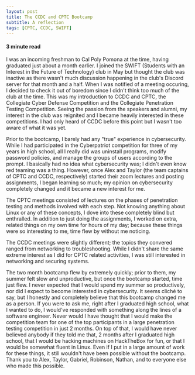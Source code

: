 ```yaml
---
layout: post
title: The CCDC and CPTC Bootcamp
subtitle: A reflection
tags: [CPTC, CCDC, SWIFT]
---
```

#### 3 minute read

I was an incoming freshman to Cal Poly Pomona at the time, having graduated just about a month earlier. I joined the SWIFT (Students with an Interest in the Future of Technology) club in May but thought the club was inactive as there wasn't much discussion happening in the club's Discord server for that month and a half. When I was notified of a meeting occuring, I decided to check it out of boredom since I didn't think too much of the club at the time. This was my introduction to CCDC and CPTC, the Collegiate Cyber Defense Competition and the Collegiate Penetration Testing Competition. Seeing the passion from the speakers and alumni, my interest in the club was reignited and I became heavily interested in these competitions. I had only heard of CCDC before this point but I wasn't too aware of what it was yet.


Prior to the bootcamp, I barely had any "true" experience in cybersecurity. While I had participated in the Cyberpatriot competition for three of my years in high school, all I really did was uninstall programs, modify password policies, and manage the groups of users according to the prompt. I basically had no idea what cybersecurity was; I didn't even know red teaming was a thing. However, once Alex and Taylor (the team captains of CPTC and CCDC, respectively) started their zoom lectures and posting assignments, I began learning so much; my opinion on cybersecurity completely changed and it became a new interest for me.

The CPTC meetings consisted of lectures on the phases of penetration testing and methods involved with each step. Not knowing anything about Linux or any of these concepts, I dove into these completely blind but enthralled. In addition to just doing the assignments, I worked on extra, related things on my own time for hours of my day; because these things were so interesting to me, time flew by without me noticing.

The CCDC meetings were slightly different; the topics they convered ranged from networking to troubleshooting. While I didn't share the same extreme interest as I did for CPTC related activities, I was still interested in networking and securing systems. 

The two month bootcamp flew by extremely quickly; prior to them, my summer felt slow and unproductive, but once the bootcamp started, time just flew. I never expected that I would spend my summer so productively, nor did I expect to become interested in cybersecurity. It seems cliché to say, but I honestly and completely believe that this bootcamp changed me as a person. If you were to ask me, right after I graduated high school, what I wanted to do, I would've responded with something along the lines of a software engineer. Never would I have thought that I would make the competition team for one of the top participants in a large penetration testing competition in just 2 months. On top of that, I would have never believed anybody if they told me that, 2 months after I graduated high school, that I would be hacking machines on HackTheBox for fun, or that I would be somewhat fluent in Linux. Even if I put in a large amount of work for these things, it still wouldn't have been possible without the bootcamp. Thank you to Alex, Taylor, Gabriel, Robinson, Nathan, and to everyone else who made this possible. 
